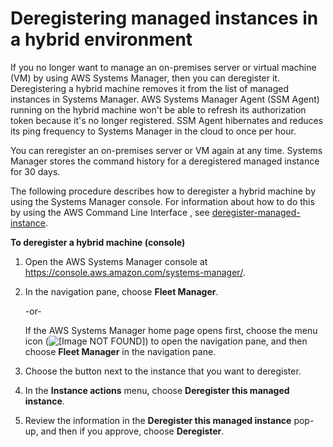 # Deregistering managed instances in a hybrid environment<a name="systems-manager-managed-instances-advanced-deregister"></a>

If you no longer want to manage an on\-premises server or virtual machine \(VM\) by using AWS Systems Manager, then you can deregister it\. Deregistering a hybrid machine removes it from the list of managed instances in Systems Manager\. AWS Systems Manager Agent \(SSM Agent\) running on the hybrid machine won't be able to refresh its authorization token because it's no longer registered\. SSM Agent hibernates and reduces its ping frequency to Systems Manager in the cloud to once per hour\.

You can reregister an on\-premises server or VM again at any time\. Systems Manager stores the command history for a deregistered managed instance for 30 days\.

The following procedure describes how to deregister a hybrid machine by using the Systems Manager console\. For information about how to do this by using the AWS Command Line Interface , see [deregister\-managed\-instance](https://docs.aws.amazon.com/cli/latest/reference/ssm/deregister-managed-instance.html)\.

**To deregister a hybrid machine \(console\)**

1. Open the AWS Systems Manager console at [https://console\.aws\.amazon\.com/systems\-manager/](https://console.aws.amazon.com/systems-manager/)\.

1. In the navigation pane, choose **Fleet Manager**\.

   \-or\-

   If the AWS Systems Manager home page opens first, choose the menu icon \(![\[Image NOT FOUND\]](http://docs.aws.amazon.com/systems-manager/latest/userguide/images/menu-icon-small.png)\) to open the navigation pane, and then choose **Fleet Manager** in the navigation pane\.

1. Choose the button next to the instance that you want to deregister\.

1. In the **Instance actions** menu, choose **Deregister this managed instance**\.

1. Review the information in the **Deregister this managed instance** pop\-up, and then if you approve, choose **Deregister**\.